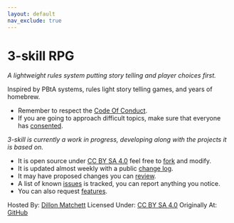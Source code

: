 ```yaml
---
layout: default
nav_exclude: true
---
```

# 3-skill RPG
*A lightweight rules system putting story telling and player choices first.*

Inspired by PBtA systems, rules light story telling games, and years of homebrew.

* Remember to respect the [Code Of Conduct](https://github.com/bombasticSlacks/3-skill/blob/main/CODE_OF_CONDUCT).
* If you are going to approach difficult topics, make sure that everyone has [consented](https://www.montecookgames.com/store/product/consent-in-gaming/).


*3-skill is currently a work in progress, developing along with the projects it is based on.*
* It is open source under [CC BY SA 4.0](https://github.com/bombasticSlacks/3-skill/blob/main/LICENSE) feel free to [fork](https://github.com/bombasticSlacks/3-skill/fork) and modify.
* It is updated almost weekly with a public [change log](https://github.com/bombasticSlacks/3-skill/commits/main).
* It may have proposed changes you can [review](https://github.com/bombasticSlacks/3-skill/pulls).
* A list of known [issues](https://github.com/bombasticSlacks/3-skill/issues) is tracked, you can report anything you notice.
* You can also request [features](https://github.com/bombasticSlacks/3-skill/issues/new/choose).


Hosted By: [Dillon Matchett](https://github.com/bombasticSlacks) Licensed Under: [CC BY SA 4.0](https://github.com/bombasticSlacks/3-skill/blob/main/LICENSE) Originally At: [GitHub](https://github.com/bombasticSlacks/3-skill) 
